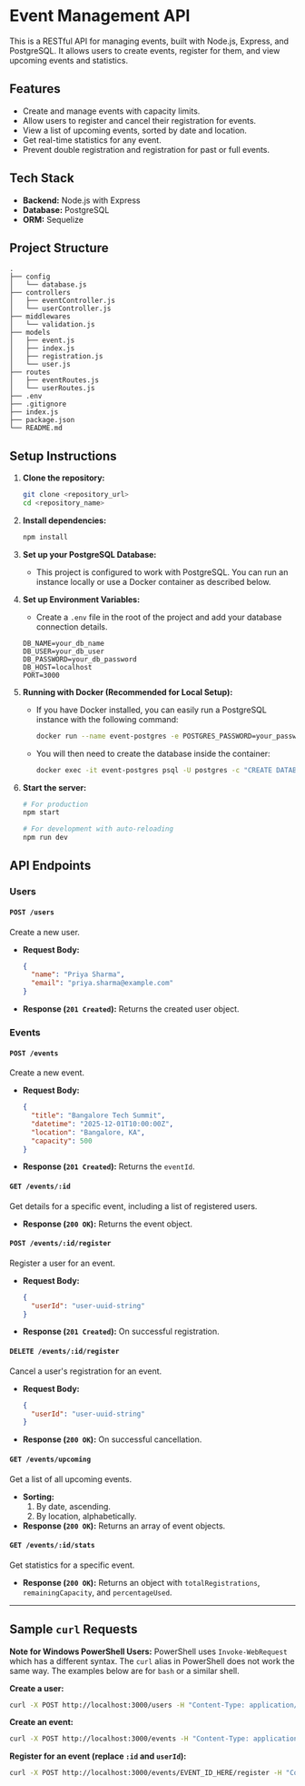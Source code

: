 # Event Management API

This is a RESTful API for managing events, built with Node.js, Express, and PostgreSQL. It allows users to create events, register for them, and view upcoming events and statistics.

## Features

- Create and manage events with capacity limits.
- Allow users to register and cancel their registration for events.
- View a list of upcoming events, sorted by date and location.
- Get real-time statistics for any event.
- Prevent double registration and registration for past or full events.

## Tech Stack

- **Backend:** Node.js with Express
- **Database:** PostgreSQL
- **ORM:** Sequelize

## Project Structure
```
.
├── config
│   └── database.js
├── controllers
│   ├── eventController.js
│   └── userController.js
├── middlewares
│   └── validation.js
├── models
│   ├── event.js
│   ├── index.js
│   ├── registration.js
│   └── user.js
├── routes
│   ├── eventRoutes.js
│   └── userRoutes.js
├── .env
├── .gitignore
├── index.js
├── package.json
└── README.md
```

## Setup Instructions

1.  **Clone the repository:**
    ```bash
    git clone <repository_url>
    cd <repository_name>
    ```

2.  **Install dependencies:**
    ```bash
    npm install
    ```

3.  **Set up your PostgreSQL Database:**
    - This project is configured to work with PostgreSQL. You can run an instance locally or use a Docker container as described below.

4.  **Set up Environment Variables:**
    - Create a `.env` file in the root of the project and add your database connection details.
    ```
    DB_NAME=your_db_name
    DB_USER=your_db_user
    DB_PASSWORD=your_db_password
    DB_HOST=localhost
    PORT=3000
    ```

5.  **Running with Docker (Recommended for Local Setup):**
    - If you have Docker installed, you can easily run a PostgreSQL instance with the following command:
      ```bash
      docker run --name event-postgres -e POSTGRES_PASSWORD=your_password -p 5432:5432 -d postgres
      ```
    - You will then need to create the database inside the container:
      ```bash
      docker exec -it event-postgres psql -U postgres -c "CREATE DATABASE your_db_name;"
      ```

6.  **Start the server:**
    ```bash
    # For production
    npm start

    # For development with auto-reloading
    npm run dev
    ```

## API Endpoints

### Users

#### `POST /users`
Create a new user.

-   **Request Body:**
    ```json
    {
      "name": "Priya Sharma",
      "email": "priya.sharma@example.com"
    }
    ```
-   **Response (`201 Created`):** Returns the created user object.

### Events

#### `POST /events`
Create a new event.

-   **Request Body:**
    ```json
    {
      "title": "Bangalore Tech Summit",
      "datetime": "2025-12-01T10:00:00Z",
      "location": "Bangalore, KA",
      "capacity": 500
    }
    ```
-   **Response (`201 Created`):** Returns the `eventId`.

#### `GET /events/:id`
Get details for a specific event, including a list of registered users.

-   **Response (`200 OK`):** Returns the event object.

#### `POST /events/:id/register`
Register a user for an event.

-   **Request Body:**
    ```json
    {
      "userId": "user-uuid-string"
    }
    ```
-   **Response (`201 Created`):** On successful registration.

#### `DELETE /events/:id/register`
Cancel a user's registration for an event.

-   **Request Body:**
    ```json
    {
      "userId": "user-uuid-string"
    }
    ```
-   **Response (`200 OK`):** On successful cancellation.

#### `GET /events/upcoming`
Get a list of all upcoming events.

-   **Sorting:**
    1.  By date, ascending.
    2.  By location, alphabetically.
-   **Response (`200 OK`):** Returns an array of event objects.

#### `GET /events/:id/stats`
Get statistics for a specific event.

-   **Response (`200 OK`):** Returns an object with `totalRegistrations`, `remainingCapacity`, and `percentageUsed`.

---

## Sample `curl` Requests

**Note for Windows PowerShell Users:** PowerShell uses `Invoke-WebRequest` which has a different syntax. The `curl` alias in PowerShell does not work the same way. The examples below are for `bash` or a similar shell.

**Create a user:**
```bash
curl -X POST http://localhost:3000/users -H "Content-Type: application/json" -d '{"name":"Rohan Verma","email":"rohan.verma@example.com"}'
```

**Create an event:**
```bash
curl -X POST http://localhost:3000/events -H "Content-Type: application/json" -d '{"title":"Mumbai Startup Meetup","datetime":"2025-11-15T18:00:00Z","location":"Mumbai","capacity":150}'
```

**Register for an event (replace `:id` and `userId`):**
```bash
curl -X POST http://localhost:3000/events/EVENT_ID_HERE/register -H "Content-Type: application/json" -d '{"userId":"USER_ID_HERE"}'
``` 